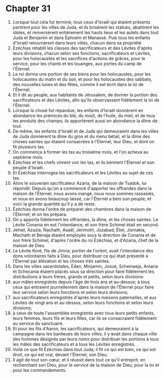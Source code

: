 # Chapter 31

1. Lorsque tout cela fut terminé, tous ceux d'Israël qui étaient présents partirent pour les villes de Juda, et ils brisèrent les statues, abattirent les idoles, et renversèrent entièrement les hauts lieux et les autels dans tout Juda et Benjamin et dans Éphraïm et Manassé. Puis tous les enfants d'Israël retournèrent dans leurs villes, chacun dans sa propriété.
2. Ézéchias rétablit les classes des sacrificateurs et des Lévites d'après leurs divisions, chacun selon ses fonctions, sacrificateurs et Lévites, pour les holocaustes et les sacrifices d'actions de grâces, pour le service, pour les chants et les louanges, aux portes du camp de l'Éternel.
3. Le roi donna une portion de ses biens pour les holocaustes, pour les holocaustes du matin et du soir, et pour les holocaustes des sabbats, des nouvelles lunes et des fêtes, comme il est écrit dans la loi de l'Éternel.
4. Et il dit au peuple, aux habitants de Jérusalem, de donner la portion des sacrificateurs et des Lévites, afin qu'ils observassent fidèlement la loi de l'Éternel.
5. Lorsque la chose fut répandue, les enfants d'Israël donnèrent en abondance les prémices du blé, du moût, de l'huile, du miel, et de tous les produits des champs; ils apportèrent aussi en abondance la dîme de tout.
6. De même, les enfants d'Israël et de Juda qui demeuraient dans les villes de Juda donnèrent la dîme du gros et du menu bétail, et la dîme des choses saintes qui étaient consacrées à l'Éternel, leur Dieu, et dont on fit plusieurs tas.
7. On commença à former les tas au troisième mois, et l'on acheva au septième mois.
8. Ézéchias et les chefs vinrent voir les tas, et ils bénirent l'Éternel et son peuple d'Israël.
9. Et Ézéchias interrogea les sacrificateurs et les Lévites au sujet de ces tas.
10. Alors le souverain sacrificateur Azaria, de la maison de Tsadok, lui répondit: Depuis qu'on a commencé d'apporter les offrandes dans la maison de l'Éternel, nous avons mangé, nous nous sommes rassasiés, et nous en avons beaucoup laissé, car l'Éternel a béni son peuple; et voici la grande quantité qu'il y a de reste.
11. Ézéchias donna l'ordre de préparer des chambres dans la maison de l'Éternel; et on les prépara.
12. On y apporta fidèlement les offrandes, la dîme, et les choses saintes. Le Lévite Conania en eut l'intendance, et son frère Schimeï était en second.
13. Jehiel, Azazia, Nachath, Asaël, Jerimoth, Jozabad, Éliel, Jismakia, Machath et Benaja étaient employés sous la direction de Conania et de son frère Schimeï, d'après l'ordre du roi Ézéchias, et d'Azaria, chef de la maison de Dieu.
14. Le Lévite Koré, fils de Jimna, portier de l'orient, avait l'intendance des dons volontaires faits à Dieu, pour distribuer ce qui était présenté à l'Éternel par élévation et les choses très saintes.
15. Dans les villes sacerdotales, Éden, Minjamin, Josué, Schemaeja, Amaria et Schecania étaient placés sous sa direction pour faire fidèlement les distributions à leurs frères, grands et petits, selon leurs divisions:
16. aux mâles enregistrés depuis l'âge de trois ans et au-dessus; à tous ceux qui entraient journellement dans la maison de l'Éternel pour faire leur service selon leurs fonctions et selon leurs divisions;
17. aux sacrificateurs enregistrés d'après leurs maisons paternelles, et aux Lévites de vingt ans et au-dessus, selon leurs fonctions et selon leurs divisions;
18. à ceux de toute l'assemblée enregistrés avec tous leurs petits enfants, leurs femmes, leurs fils et leurs filles, car ils se consacraient fidèlement au service du sanctuaire.
19. Et pour les fils d'Aaron, les sacrificateurs, qui demeuraient à la campagne dans les banlieues de leurs villes, il y avait dans chaque ville des hommes désignés par leurs noms pour distribuer les portions à tous les mâles des sacrificateurs et à tous les Lévites enregistrés.
20. Voilà ce que fit Ézéchias dans tout Juda; il fit ce qui est bien, ce qui est droit, ce qui est vrai, devant l'Éternel, son Dieu.
21. Il agit de tout son cœur, et il réussit dans tout ce qu'il entreprit, en recherchant son Dieu, pour le service de la maison de Dieu, pour la loi et pour les commandements.

